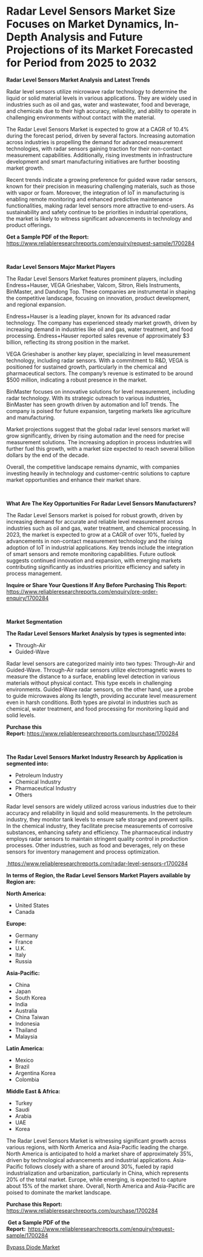 <p><h1>Radar Level Sensors Market Size Focuses on Market Dynamics, In-Depth Analysis and Future Projections of its Market Forecasted for Period from 2025 to 2032</h1></p><p><strong>Radar Level Sensors Market Analysis and Latest Trends</strong></p>
<p><p>Radar level sensors utilize microwave radar technology to determine the liquid or solid material levels in various applications. They are widely used in industries such as oil and gas, water and wastewater, food and beverage, and chemicals due to their high accuracy, reliability, and ability to operate in challenging environments without contact with the material.</p><p>The Radar Level Sensors Market is expected to grow at a CAGR of 10.4% during the forecast period, driven by several factors. Increasing automation across industries is propelling the demand for advanced measurement technologies, with radar sensors gaining traction for their non-contact measurement capabilities. Additionally, rising investments in infrastructure development and smart manufacturing initiatives are further boosting market growth. </p><p>Recent trends indicate a growing preference for guided wave radar sensors, known for their precision in measuring challenging materials, such as those with vapor or foam. Moreover, the integration of IoT in manufacturing is enabling remote monitoring and enhanced predictive maintenance functionalities, making radar level sensors more attractive to end-users. As sustainability and safety continue to be priorities in industrial operations, the market is likely to witness significant advancements in technology and product offerings.</p></p>
<p><strong>Get a Sample PDF of the Report:&nbsp;</strong> <a href="https://www.reliableresearchreports.com/enquiry/request-sample/1700284?utm_campaign=2119&utm_medium=2&utm_source=Github&utm_content=ia&utm_term=12022025&utm_id=radar-level-sensors">https://www.reliableresearchreports.com/enquiry/request-sample/1700284</a></p>
<p>&nbsp;</p>
<p><strong>Radar Level Sensors Major Market Players</strong></p>
<p><p>The Radar Level Sensors Market features prominent players, including Endress+Hauser, VEGA Grieshaber, Valcom, Sitron, Riels Instruments, BinMaster, and Dandong Top. These companies are instrumental in shaping the competitive landscape, focusing on innovation, product development, and regional expansion.</p><p>Endress+Hauser is a leading player, known for its advanced radar technology. The company has experienced steady market growth, driven by increasing demand in industries like oil and gas, water treatment, and food processing. Endress+Hauser reported sales revenue of approximately $3 billion, reflecting its strong position in the market.</p><p>VEGA Grieshaber is another key player, specializing in level measurement technology, including radar sensors. With a commitment to R&D, VEGA is positioned for sustained growth, particularly in the chemical and pharmaceutical sectors. The company’s revenue is estimated to be around $500 million, indicating a robust presence in the market.</p><p>BinMaster focuses on innovative solutions for level measurement, including radar technology. With its strategic outreach to various industries, BinMaster has seen growth driven by automation and IoT trends. The company is poised for future expansion, targeting markets like agriculture and manufacturing.</p><p>Market projections suggest that the global radar level sensors market will grow significantly, driven by rising automation and the need for precise measurement solutions. The increasing adoption in process industries will further fuel this growth, with a market size expected to reach several billion dollars by the end of the decade.</p><p>Overall, the competitive landscape remains dynamic, with companies investing heavily in technology and customer-centric solutions to capture market opportunities and enhance their market share.</p></p>
<p>&nbsp;</p>
<p><strong>What Are The Key Opportunities For Radar Level Sensors Manufacturers?</strong></p>
<p><p>The Radar Level Sensors market is poised for robust growth, driven by increasing demand for accurate and reliable level measurement across industries such as oil and gas, water treatment, and chemical processing. In 2023, the market is expected to grow at a CAGR of over 10%, fueled by advancements in non-contact measurement technology and the rising adoption of IoT in industrial applications. Key trends include the integration of smart sensors and remote monitoring capabilities. Future outlook suggests continued innovation and expansion, with emerging markets contributing significantly as industries prioritize efficiency and safety in process management.</p></p>
<p><strong>Inquire or Share Your Questions If Any Before Purchasing This Report:</strong> <a href="https://www.reliableresearchreports.com/enquiry/pre-order-enquiry/1700284?utm_campaign=2119&utm_medium=2&utm_source=Github&utm_content=ia&utm_term=12022025&utm_id=radar-level-sensors">https://www.reliableresearchreports.com/enquiry/pre-order-enquiry/1700284</a></p>
<p>&nbsp;</p>
<p><strong>Market Segmentation</strong></p>
<p><strong>The Radar Level Sensors Market Analysis by types is segmented into:</strong></p>
<p><ul><li>Through-Air</li><li>Guided-Wave</li></ul></p>
<p><p>Radar level sensors are categorized mainly into two types: Through-Air and Guided-Wave. Through-Air radar sensors utilize electromagnetic waves to measure the distance to a surface, enabling level detection in various materials without physical contact. This type excels in challenging environments. Guided-Wave radar sensors, on the other hand, use a probe to guide microwaves along its length, providing accurate level measurement even in harsh conditions. Both types are pivotal in industries such as chemical, water treatment, and food processing for monitoring liquid and solid levels.</p></p>
<p><strong>Purchase this Report:&nbsp;</strong><a href="https://www.reliableresearchreports.com/purchase/1700284?utm_campaign=2119&utm_medium=2&utm_source=Github&utm_content=ia&utm_term=12022025&utm_id=radar-level-sensors">https://www.reliableresearchreports.com/purchase/1700284</a></p>
<p>&nbsp;</p>
<p><strong>The Radar Level Sensors Market Industry Research by Application is segmented into:</strong></p>
<p><ul><li>Petroleum Industry</li><li>Chemical Industry</li><li>Pharmaceutical Industry</li><li>Others</li></ul></p>
<p><p>Radar level sensors are widely utilized across various industries due to their accuracy and reliability in liquid and solid measurements. In the petroleum industry, they monitor tank levels to ensure safe storage and prevent spills. In the chemical industry, they facilitate precise measurements of corrosive substances, enhancing safety and efficiency. The pharmaceutical industry employs radar sensors to maintain stringent quality control in production processes. Other industries, such as food and beverages, rely on these sensors for inventory management and process optimization.</p></p>
<p><a href="https://www.reliableresearchreports.com/radar-level-sensors-r1700284?utm_campaign=2119&utm_medium=2&utm_source=Github&utm_content=ia&utm_term=12022025&utm_id=radar-level-sensors">&nbsp;https://www.reliableresearchreports.com/radar-level-sensors-r1700284</a></p>
<p><strong>In terms of Region, the Radar Level Sensors Market Players available by Region are:</strong></p>
<p>
    <p> <strong> North America: </strong>
        <ul>
            <li>United States</li>
            <li>Canada</li>
        </ul>
        </p> 
    <p> <strong> Europe: </strong>
        <ul>
            <li>Germany</li>
            <li>France</li>
            <li>U.K.</li>
            <li>Italy</li>
            <li>Russia</li>
        </ul>
        </p> 
    <p> <strong> Asia-Pacific: </strong>
        <ul>
            <li>China</li>
            <li>Japan</li>
            <li>South Korea</li>
            <li>India</li>
            <li>Australia</li>
            <li>China Taiwan</li>
            <li>Indonesia</li>
            <li>Thailand</li>
            <li>Malaysia</li>
        </ul>
        </p> 
    <p> <strong> Latin America: </strong>
        <ul>
            <li>Mexico</li>
            <li>Brazil</li>
            <li>Argentina Korea</li>
            <li>Colombia</li>
        </ul>
        </p> 
    <p> <strong> Middle East & Africa: </strong>
        <ul>
            <li>Turkey</li>
            <li>Saudi</li>
            <li>Arabia</li>
            <li>UAE</li>
            <li>Korea</li>
        </ul>
    </p>
    </p>
<p><p>The Radar Level Sensors Market is witnessing significant growth across various regions, with North America and Asia-Pacific leading the charge. North America is anticipated to hold a market share of approximately 35%, driven by technological advancements and industrial applications. Asia-Pacific follows closely with a share of around 30%, fueled by rapid industrialization and urbanization, particularly in China, which represents 20% of the total market. Europe, while emerging, is expected to capture about 15% of the market share. Overall, North America and Asia-Pacific are poised to dominate the market landscape.</p></p>
<p><strong>Purchase this Report: </strong><a href="https://www.reliableresearchreports.com/purchase/1700284?utm_campaign=2119&utm_medium=2&utm_source=Github&utm_content=ia&utm_term=12022025&utm_id=radar-level-sensors">https://www.reliableresearchreports.com/purchase/1700284</a></p>
<p>&nbsp;<strong>Get a Sample PDF of the Report:&nbsp;&nbsp;</strong><a href="https://www.reliableresearchreports.com/enquiry/request-sample/1700284?utm_campaign=2119&utm_medium=2&utm_source=Github&utm_content=ia&utm_term=12022025&utm_id=radar-level-sensors">https://www.reliableresearchreports.com/enquiry/request-sample/1700284</a></p>
<p><strong></strong></p>
<p><p><a href="https://github.com/NarcisoFerry/Market-Research-Report-List-1/blob/main/bypass-diode-market.md?utm_campaign=2119&utm_medium=2&utm_source=Github&utm_content=ia&utm_term=12022025&utm_id=radar-level-sensors">Bypass Diode Market</a></p></p>